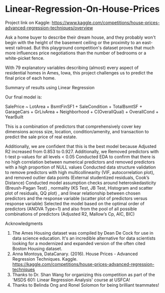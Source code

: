 # Linear-Regression-On-House-Prices

Project link on Kaggle: https://www.kaggle.com/competitions/house-prices-advanced-regression-techniques/overview

Ask a home buyer to describe their dream house, and they probably won't begin with the height of the basement ceiling or the proximity to an east-west railroad. But this playground competition's dataset proves that much more influences price negotiations than the number of bedrooms or a white-picket fence.

With 79 explanatory variables describing (almost) every aspect of residential homes in Ames, Iowa, this project challenges us to predict the final price of each home.

Summary of results using Linear Regression

Our final model is: 

SalePrice ~ LotArea + BsmtFinSF1 + SaleCondition + TotalBsmtSF + GarageCars + GrLivArea + Neighborhood + C(OverallQual) + OverallCond + YearBuilt 

This is a combination of predictors that comprehensively cover key dimensions across size, location, condition/amenity, and transaction to predict the sale price of real estate. 

Additionally, we are confident that this is the best model because Adjusted R2 increased from 0.853 to 0.927. Additionally, we
Removed predictors with t-test p-values for all levels < 0.05
Conducted EDA to confirm that there is no high correlation between numerical predictors and removed predictors with a high proportion of NULL values 
Conducted data structure validation to remove predictors with high multicollinearity (VIF, autocorrelation plot), and removed outlier data points (External studentized residuals, Cook’s Distance) 
Conducted model assumption checks around heteroskedasticity (Breush-Pagan Test) , normality (KS Test, JB Test, Histogram and scatter plot of residuals, QQ plot) , and linear relationship between chosen predictors and the response variable (scatter plot of predictors versus response variable) 
Selected the model based on the optimal order of predictors (ANOVA Type=1) and also from the pool of all possible combinations of predictors (Adjusted R2, Mallow’s Cp, AIC, BIC)


Acknowledgments
1. The Ames Housing dataset was compiled by Dean De Cock for use in data science education. It's an incredible alternative for data scientists looking for a modernized and expanded version of the often cited Boston Housing dataset.
2. Anna Montoya, DataCanary. (2016). House Prices - Advanced Regression Techniques. Kaggle. https://kaggle.com/competitions/house-prices-advanced-regression-techniques
3. Thanks to Dr. Shan Wang for organizing this competition as part of the 'MSDS 601: Linear Regression Analysis' course at USFCA!
4. Thanks to Belinda Ong and Ronel Solomon for being brilliant teammates!

